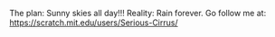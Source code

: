 The plan: Sunny skies all day!!!
Reality: Rain forever.
Go follow me at: https://scratch.mit.edu/users/Serious-Cirrus/
